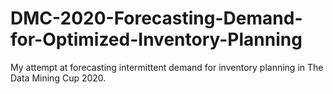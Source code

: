 # DMC-2020-Forecasting-Demand-for-Optimized-Inventory-Planning
 
My attempt at forecasting intermittent demand for inventory planning in The Data Mining Cup 2020.
